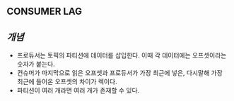 **CONSUMER LAG**
-
*개념*
-
- 프로듀서는 토픽의 파티션에 데이터를 삽입한다. 이때 각 데이터에는 오프셋이라는 숫자가 붙는다.
- 컨슈머가 마지막으로 읽은 오프셋과 프로듀서가 가장 최근에 넣은, 다시말해 가장 최근에 들어온 오프셋의 차이가 렉이다.
- 파티션이 여러 개라면 여러 개가 존재할 수 있다.